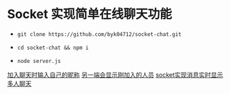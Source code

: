 # Socket 实现简单在线聊天功能

- `git clone https://github.com/byk04712/socket-chat.git`

- `cd socket-chat && npm i`

- `node server.js`

[加入聊天时输入自己的昵称]('./docs/preview1.png')
[另一端会显示刚加入的人员]('./docs/preview2.png')
[socket实现消息实时显示]('./docs/preview3.png')
[多人聊天]('./docs/preview4.png')